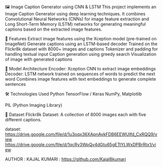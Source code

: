 🖼️ Image Caption Generator using CNN & LSTM
This project implements an Image Caption Generator using deep learning techniques. It combines Convolutional Neural Networks (CNNs) for image feature extraction and Long Short-Term Memory (LSTM) networks for generating meaningful captions based on the extracted image features.

📌 Features
Extract image features using the Xception model (pre-trained on ImageNet)
Generate captions using an LSTM-based decoder
Trained on the Flickr8k dataset with 8000+ images and captions
Tokenizer and padding for handling textual input
Caption generation using greedy search
Visualization of image with generated captions

🧠 Model Architecture
Encoder: Xception CNN to extract image embeddings
Decoder: LSTM network trained on sequences of words to predict the next word
Combines image features with text embeddings to generate complete sentences

🛠️ Technologies Used
Python
TensorFlow / Keras
NumPy, Matplotlib

PIL (Python Imaging Library)

📂 Dataset
Flickr8k Dataset: A collection of 8000 images each with five different captions.

dataset:
https://drive.google.com/file/d/1u3oqx36XApnAykFDB6EEWUIfd_CxRQQ9/view
https://drive.google.com/file/d/1qcRy3WpQv4dGtu65gETtYLWxDPBrRtx1/view 

AUTHOR :
KAJAL KUMARI : https://github.com/Kajal8kumari




